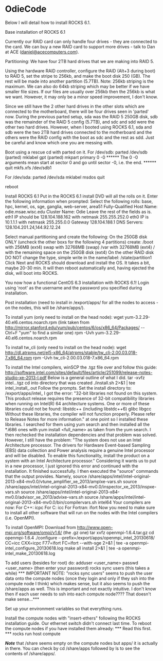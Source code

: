 OdieCode
========

Below I will detail how to install ROCKS 6.1.

Base installation of ROCKS 6.1

Currently our RAID card can only handle four drives - they are connected to the card. We can buy a new RAID card to support more drives - talk to Dan at ACE (daniel@acecomputers.com).

Partitioning:
We have four 2TB hard drives that we are making into RAID 5.

Using the hardware RAID controller, configure the RAID (Alt+3 during boot) to RAID 5, set the stripe to 256kb, and make the boot disk 250 (GB). The rest will be made into another partition (5.7TB). Note: 256kb striping is the maximum. We can also do 64kb striping which may be better if we have smaller file sizes. If our files are usually over 256kb then the 256kb is what we want. However, it may only be a minor speed improvement, I don't know.

Since we still have the 2 other hard drives in the other slots which are connected to the motherboard, there will be four drives seen in 'parted' now. During the previous parted setup, sda was the RAID 5 250GB disk, sdb was the remainder of the RAID 5 config (5.7TB), and sdc and sdd were the other two hard drives. However, when I booted using ROCKS 6.1, sda and sdb were the two 2TB hard drives connected to the motherboard and the others were the RAID config with the boot as sdc and the rest as sdd. Just be careful and know which one you are messing with.

Boot using a rescue cd with parted on it.
For /dev/sdb:
parted /dev/sdb
(parted) mklabel gpt
(parted) mkpart primary 0 -0 ****** The 0 -0 arguments mean start at sector 0 and go until sector -0, i.e. the end. ******
quit
mkfs.xfs /dev/sdb1

For /dev/sda:
parted /dev/sda
mklabel msdos
quit

reboot

Install ROCKS 6.1
Put in the ROCKS 6.1 install DVD will all the rolls on it. Enter the following information when prompted:
Select the following rolls:
base, hpc, kernel, os, sge, ganglia, web-server, area51
Fully-Qualified Host Name: odie.msae.wisc.edu
Cluster Name: Odie
Leave the rest of the fields as is.
eth1 IP should be 128.104.188.162 with netmask 255.255.252.0
eth0 IP is 10.1.1.1 with netmask 255.255.0.0
Gateway 128.104.188.1
DNS Servers: 128.104.201.24,144.92.12.24

Select manual partitioning and create the following:
On the 250GB disk ONLY (uncheck the other boxs for the following 4 partitions) create:
/boot   with 256MB (ext4)
swap   with 32768MB (swap)
/var     with 32768MB (ext4)
/          with the remaining space on the 250GB disk (ext4)
On the other RAID disk DO NOT change the type, simple write in the name/label: /state/partition1
Click Next and ROCKS should download and install the OS. It takes a bit, maybe 20-30 min. It will then reboot automatically and, having ejected the disk, will boot into ROCKS.

You now how a functional CentOS 6.3 installation with ROCKS 6.1!
Login using 'root' as the username and the password you specified during installation.




Post installation (need to install in /export/apps/<name> for all the nodes to access - on the nodes, this will be /share/apps/<name>).

To install yum (only need to install on the head node): 
wget yum-3.2.29-40.el6.centos.noarch.rpm    (link taken from http://mirror.stanford.edu/yum/pub/centos/6/os/x86_64/Packages/ -- Ctrl+F "yum" to find a similar one)
rpm -Uvh yum-3.2.29-40.el6.centos.noarch.rpm

To install tw_cli (only need to install on the head node):
wget http://dl.atrpms.net/el5-x86_64/atrpms/stable/tw_cli-2.00.03.018-7.x86_64.rpm
rpm -Uvh tw_cli-2.00.03.018-7.x86_64.rpm

To install the Intel compilers, winSCP the .tgz file over and follow this guide:
http://software.intel.com/sites/default/files/article/251099/release-notes-studio-xe-2013-l.pdf
Below is a general outline of what I did.
tar -xvfz intel...tgz
cd into directory that was created
./install.sh 2>&1 | tee intel_install_<date>.out
Follow the prompts. Set the install directory to: /export/apps/intel_<date>
I got the error:
"32-bit libraries not found on this system.
This product release requires the presence of 32-bit compatibility libraries
when running on Intel(R) 64 architecture systems. One or more of these libraries
could not be found:
    libstdc++ (including libstdc++6)
    glibc
    libgcc
Without these libraries, the compiler will not function properly.  Please refer 
to Release Notes for more information."
at one point so I installed these libraries.
I searched for them using yum search <name> and then installed all the *.i686 ones with yum install <full_name> as taken from the yum search.
I then rechecked the installation dependencies and that problem was solved.
However, I still have the problem:
"The system does not use an Intel Architecture processor. The drivers for
Hardware Event-based Sampling (EBS) data collection and Power analysis require a
genuine Intel processor and will be disabled. To enable this functionality,
install the product on a system with an Intel Architecture processor."
Considering it wants us to put in a new processor, I just ignored this error and continued with the installation.
It finished successfully. I then executed the "source" commands that the output provides. Namely,
source /share/apps/intel/intel-original-2013-x84-mv0.0/vtune_amplifier_xe_2013/amplxe-vars.sh
source /share/apps/intel/intel-original-2013-x84-mv0.0/inspector_xe_2013/inspxe-vars.sh
source /share/apps/intel/intel-original-2013-x84-mv0.0/advisor_xe_2013/advixe-vars.sh
source /share/apps/intel/intel-original-2013-x84-mv0.0/bin/compilervars.sh intel64
Your compilers are now:
    For C++: icpc
    For C: icc
    For Fortran: ifort
 Now you need to make sure to install all other software that will run on the nodes with the Intel compilers (i.e. OpenMPI).

To install OpenMPI:
Download from http://www.open-mpi.org/software/ompi/v1.6/ (the .gz one)
tar xvfz openmpi-1.6.4.tar.gz
cd openmpi-1.6.4
./configure --prefix=/export/apps/openmpi_intel_20130618/ CC=icc CXX=icpc F77=ifort FC=ifort --with-sge 2>&1 | tee -a openmpi-intel_configure_20130618.log
make all install 2>&1 | tee -a openmpi-intel_make_20130618.log
 
To add users (besides for root) do:
adduser <user_name>
passwd <user_name> (then enter your password)
rocks sync users    (this takes a while)
   *** IMPORTANT NOTE: "rocks sync users" seems to push the user data onto the compute nodes (once they login and only if they ssh into the compute node I think) which makes sense, but it also seems to push the /share/apps as well. This is important and not exactly intuitive. I don't know then if each user needs to ssh into each compute node???? That doesn't make sense...***

Set up your environment variables so that everything runs.

Install the compute nodes with "insert-ethers" following the ROCKS installation guide. Our ethernet switch didn't connect last time.
To reboot the compute nodes if you have installed them already:
*** Read this first. ***
rocks run host compute


***Note*** that /share seems empty on the compute nodes but apps/ it is actually in there. You can check by cd /share/apps followed by ls to see the contents of /share/apps/.

